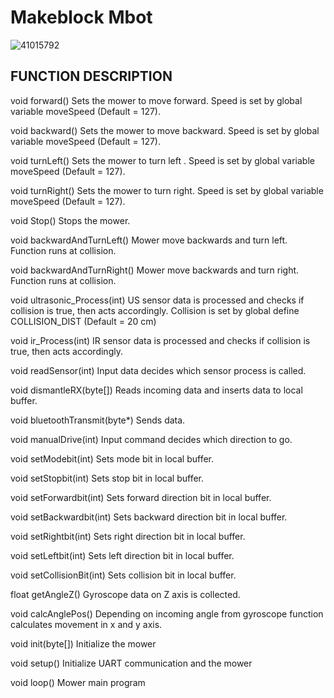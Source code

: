 # Makeblock Mbot

![41015792](https://user-images.githubusercontent.com/32966642/80582064-619bd800-8a0e-11ea-9700-851d085da7d7.png)

## FUNCTION DESCRIPTION

void forward() Sets the mower to move forward. Speed is set by global variable moveSpeed (Default = 127).

void backward() Sets the mower to move backward. Speed is set by global variable moveSpeed (Default = 127).

void turnLeft() Sets the mower to turn left . Speed is set by global variable moveSpeed (Default = 127).

void turnRight() Sets the mower to turn right. Speed is set by global variable moveSpeed (Default = 127).

void Stop()	Stops the mower.

void backwardAndTurnLeft() Mower move backwards and turn left. Function runs at collision. 

void backwardAndTurnRight() Mower move backwards and turn right. Function runs at collision.

void ultrasonic_Process(int) US sensor data is processed and checks if collision is true, then acts accordingly. Collision is set by global define COLLISION_DIST (Default = 20 cm)

void ir_Process(int) IR sensor data is processed and checks if collision is true, then acts accordingly. 

void readSensor(int) Input data decides which sensor process is called.

void dismantleRX(byte[]) Reads incoming data and inserts data to local buffer.

void bluetoothTransmit(byte*) Sends data.

void manualDrive(int) Input command decides which direction to go.

void setModebit(int) Sets mode bit in local buffer.

void setStopbit(int) Sets stop bit in local buffer.

void setForwardbit(int) Sets forward direction bit in local buffer.

void setBackwardbit(int) Sets backward direction bit in local buffer.

void setRightbit(int) Sets right direction bit in local buffer.

void setLeftbit(int) Sets left direction bit in local buffer.

void setCollisionBit(int) Sets collision bit in local buffer.

float getAngleZ() Gyroscope data on Z axis is collected.

void calcAnglePos() Depending on incoming angle from gyroscope function calculates movement in x and y axis.

void init(byte[]) Initialize the mower

void setup() Initialize UART communication and the mower 

void loop() Mower main program


